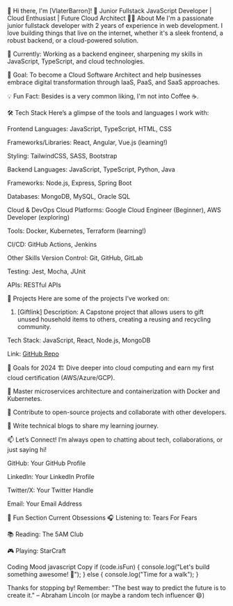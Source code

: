 👋 Hi there, I'm [VlaterBarron]!
🚀 Junior Fullstack JavaScript Developer | Cloud Enthusiast | Future Cloud Architect
🧑‍💻 About Me
I'm a passionate junior fullstack developer with 2 years of experience in web development. I love building things that live on the internet, whether it's a sleek frontend, a robust backend, or a cloud-powered solution.

🌱 Currently: Working as a backend engineer, sharpening my skills in JavaScript, TypeScript, and cloud technologies.

🎯 Goal: To become a Cloud Software Architect and help businesses embrace digital transformation through IaaS, PaaS, and SaaS approaches.

💡 Fun Fact: Besides is a very common liking, I'm not into Coffee ☕.

🛠️ Tech Stack
Here’s a glimpse of the tools and languages I work with:

Frontend
Languages: JavaScript, TypeScript, HTML, CSS

Frameworks/Libraries: React, Angular, Vue.js (learning!)

Styling: TailwindCSS, SASS, Bootstrap

Backend
Languages: JavaScript, TypeScript, Python, Java

Frameworks: Node.js, Express, Spring Boot

Databases: MongoDB, MySQL, Oracle SQL

Cloud & DevOps
Cloud Platforms: Google Cloud Engineer (Beginner), AWS Developer (exploring)

Tools: Docker, Kubernetes, Terraform (learning!)

CI/CD: GitHub Actions, Jenkins

Other Skills
Version Control: Git, GitHub, GitLab

Testing: Jest, Mocha, JUnit

APIs: RESTful APIs

🚀 Projects
Here are some of the projects I’ve worked on:

1. [Giftlink]
Description: A Capstone project that allows users to gift unused household items to others, creating a reusing and recycling community.

Tech Stack: JavaScript, React, Node.js, MongoDB

Link: [GitHub Repo](https://github.com/VlaterBarron/fullstack-capstone-project)

🌟 Goals for 2024
🏗️ Dive deeper into cloud computing and earn my first cloud certification (AWS/Azure/GCP).

🧠 Master microservices architecture and containerization with Docker and Kubernetes.

🚀 Contribute to open-source projects and collaborate with other developers.

📝 Write technical blogs to share my learning journey.

📫 Let’s Connect!
I’m always open to chatting about tech, collaborations, or just saying hi!

GitHub: Your GitHub Profile

LinkedIn: Your LinkedIn Profile

Twitter/X: Your Twitter Handle

Email: Your Email Address

🎨 Fun Section
Current Obsessions
🎧 Listening to: Tears For Fears

📚 Reading: The 5AM Club

🎮 Playing: StarCraft

Coding Mood
javascript
Copy
if (code.isFun) {
  console.log("Let's build something awesome! 🚀");
} else {
  console.log("Time for a walk");
}

Thanks for stopping by!
Remember: "The best way to predict the future is to create it." – Abraham Lincoln (or maybe a random tech influencer 😄)
